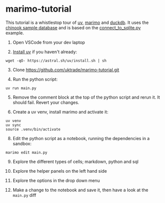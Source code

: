 # marimo-tutorial

This tutorial is a whistlestop tour of [uv](https://docs.astral.sh/uv/), [marimo](https://marimo.io/) and [duckdb](https://duckdb.org/). It uses the [chinook sample database](https://www.sqlitetutorial.net/sqlite-sample-database/) and is based on the [connect_to_sqlite.py](https://github.com/marimo-team/marimo/blob/main/examples/sql/connect_to_sqlite.py) example.

1. Open VSCode from your dev laptop

2. [Install uv](https://docs.astral.sh/uv/getting-started/installation/) if you haven't already:

```
wget -qO- https://astral.sh/uv/install.sh | sh
```

3. Clone https://github.com/uktrade/marimo-tutorial.git

4. Run the python script:

```
uv run main.py
```

5. Remove the comment block at the top of the python script and rerun it. It should fail. Revert your changes.

6. Create a uv venv, install marimo and activate it:

```
uv venv
uv sync
source .venv/bin/activate
```

8. Edit the python script as a notebook, running the dependencies in a sandbox:

```
marimo edit main.py
```

9. Explore the different types of cells; markdown, python and sql

10. Explore the helper panels on the left hand side

11. Explore the options in the drop down menu

12. Make a change to the notebook and save it, then have a look at the `main.py` diff

